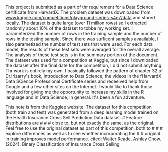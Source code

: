 This project is submitted as a part of thr requirement for a Data Science certificate from HarvardX. The problem dataset was downloaded from www.kaggle.com/competitions/playground-series-s4e7/data and stored locally. The dataset is quite large (over 11 million rows) so I extracted randomly about 10% of the dataset to tobbe my working set. I parameterized the number of rows in the training sample and the number of rows in the testing sample. Since there was sufficent samples avaailable, I slso parametized the number of test sets that were used. For each data model, the results of these test sets were averaged for the overall average. The analysis of these test sets is in the summary portion of the document. The dataset was used for a competition at Kaggle, but since I downloaded the dataset after the final date for the competition, I did not submit anything. Thr work is entirely my own. I basically followed the pattern of chapter 32 of Dr.Irizarry's book, Introduction to Data Science, the videos in the fHarvardX Data SCience Professional Certificate series and receeived help from Google and a few other sites on the Internet. I would like to thank those involved for giving me the opportunity to increase my skills in the R language and in Data Science, in general. It's been a fun adventure.

This note is from the Kagglee website:
The dataset for this competition (both train and test) was generated from a deep learning model trained on the Health Insurance Cross Sell Prediction Data dataset. # Feature distributions are # # # close to, but not exactly the same, as the original. Feel free to use the original dataset as part of this competition, both to # # # explore differences as well as to see whether incorporating the # # original in training improves model performance.
cited:  Walter Reade, Ashley Chow. (2024). Binary Classification of Insurance Cross Selling 

 